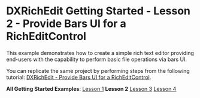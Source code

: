 # DXRichEdit Getting Started - Lesson 2 - Provide Bars UI for a RichEditControl


<p>This example demonstrates how to create a simple rich text editor providing end-users with the capability to perform basic file operations via bars UI.</p>
<p>You can replicate the same project by performing steps from the following tutorial: <a href="http://help.devexpress.com/#WPF/CustomDocument8847">DXRichEdit - Provide Bars UI for a RichEditControl</a>.</p>
<p><strong>All Getting Started Examples</strong>: <a href="https://www.devexpress.com/Support/Center/p/E2586">Lesson 1</a> <strong>Lesson 2</strong> <a href="https://www.devexpress.com/Support/Center/p/E2588">Lesson 3</a> <a href="https://www.devexpress.com/Support/Center/p/E2593">Lesson 4</a></p>

<br/>


